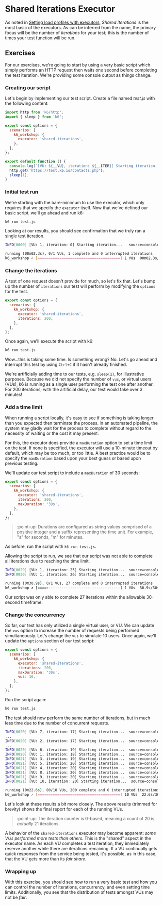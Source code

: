 # Shared Iterations Executor

As noted in [Setting load profiles with executors](../Setting-load-profiles-with-executors.md#Shared-Iterations), _Shared Iterations_ is the most basic of the executors. As can be inferred from the name, the primary focus will be the number of _iterations_ for your test; this is the number of times your test function will be run.

## Exercises
For our exercises, we're going to start by using a very basic script which simply performs an HTTP request then waits one second before completing the test iteration. We're providing some console output as things change.

### Creating our script
Let's begin by implementing our test script. Create a file named _test.js_ with the following content:
```js
import http from 'k6/http';
import { sleep } from 'k6';

export const options = {
  scenarios: {
    k6_workshop: {
      executor: 'shared-iterations',
    },
  },
};

export default function () {
  console.log(`[VU: ${__VU}, iteration: ${__ITER}] Starting iteration...`);
  http.get('https://test.k6.io/contacts.php');
  sleep(1);
}
```

### Initial test run
We're starting with the bare-minimum to use the executor, which only requires that we specify the `executor` itself. Now that we've defined our basic script, we'll go ahead and run k6:

```bash
k6 run test.js
```

Looking at our results, you should see confirmation that we truly ran a single test iteration.

```bash
INFO[0000] [VU: 1, iteration: 0] Starting iteration...   source=console

running (00m02.3s), 0/1 VUs, 1 complete and 0 interrupted iterations
k6_workshop ✓ [======================================] 1 VUs  00m02.3s/10m0s  1/1 shared iters
```

### Change the iterations
A test of one request doesn't provide for much, so let's fix that. Let's bump up the number of `iterations` our test will perform by modifying the `options` for the test.
```js
export const options = {
  scenarios: {
    k6_workshop: {
      executor: 'shared-iterations',
      iterations: 200,
    },
  },
};
```
Once again, we'll execute the script with k6:
```bash
k6 run test.js
```

Wow...this is taking some time. Is something wrong? No. Let's go ahead and interrupt this test by using `Ctrl+C` if it hasn't already finished.

We're artificially adding time to our tests, e.g. `sleep(1)`, for illustrative purposes. Because we did not specify the number of `vus`, or virtual users (VUs), k6 is running as a single user performing the test one after another. For 200 iterations; with the artificial delay, our test would take over 3 minutes!

### Add a time limit
When running a script locally, it's easy to see if something is taking longer than you expected then terminate the process. In an automated pipeline, the system may gladly wait for the process to complete without regard to the necessity of waiting or the cost it may present.

For this, the executor does provide a `maxDuration` option to set a time limit on the test. If none is specified, the executor will use a 10-minute timeout by default, which may be too much, or too little. A best practice would be to specify the `maxDuration` based upon your best guess or based upon previous testing.

We'll update our test script to include a `maxDuration` of 30 seconds:
```js
export const options = {
  scenarios: {
    k6_workshop: {
      executor: 'shared-iterations',
      iterations: 200,
      maxDuration: '30s',
    },
  },
};
```
> :point-up: Durations are configured as string values comprised of a positive integer and a suffix representing the time unit. For example, "s" for seconds, "m" for minutes.

As before, run the script with `k6 run test.js`.

Allowing the script to run, we see that our script was not able to complete all iterations due to reaching the time limit.
```bash
INFO[0029] [VU: 1, iteration: 25] Starting iteration...  source=console
INFO[0030] [VU: 1, iteration: 26] Starting iteration...  source=console

running (0m30.9s), 0/1 VUs, 27 complete and 0 interrupted iterations
k6_workshop ✗ [====>---------------------------------] 1 VUs  30.9s/30s  027/200 shared iters
```
Our script was only able to complete 27 iterations within the allowable 30-second timeframe.

### Change the concurrency
So far, our test has only utilized a single virtual user, or VU. We can update the `vus` option to increase the number of requests being performed simultaneously. Let's change the `vus` to simulate 10 users. Once again, we'll update the `options` section of our test script:
```js
export const options = {
  scenarios: {
    k6_workshop: {
      executor: 'shared-iterations',
      iterations: 200,
      maxDuration: '30s',
      vus: 10,
    },
  },
};
```
Run the script again:
```bash
k6 run test.js
```
The test should now perform the same number of iterations, but in much less time due to the number of concurrent requests.
```bash
INFO[0020] [VU: 7, iteration: 17] Starting iteration...  source=console
...
INFO[0020] [VU: 2, iteration: 17] Starting iteration...  source=console
...
INFO[0020] [VU: 6, iteration: 19] Starting iteration...  source=console
INFO[0020] [VU: 1, iteration: 18] Starting iteration...  source=console
INFO[0021] [VU: 3, iteration: 19] Starting iteration...  source=console
INFO[0021] [VU: 5, iteration: 20] Starting iteration...  source=console
INFO[0021] [VU: 4, iteration: 20] Starting iteration...  source=console
INFO[0021] [VU: 8, iteration: 20] Starting iteration...  source=console
INFO[0021] [VU: 9, iteration: 20] Starting iteration...  source=console
INFO[0021] [VU: 10, iteration: 20] Starting iteration...  source=console

running (0m22.6s), 00/10 VUs, 200 complete and 0 interrupted iterations
k6_workshop ✓ [======================================] 10 VUs  22.6s/30s  200/200 shared iters
```
Let's look at these results a bit more closely. The above results (trimmed for brevity) shows the final report for each of the running VUs. 

> :point-up: The iteration counter is 0-based, meaning a count of 20 is _actually_ 21 iterations.

A behavior of the `shared-iterations` executor may become apparent: _some VUs performed more tests than others_. This is the "shared" aspect in the executor name. As each VU completes a test iteration, they immediately reserve another while there are iterations remaining. If a VU continually gets quick responses from the service being tested, it's possible, as in this case, that the VU gets more than its _fair share_.

### Wrapping up
With this exercise, you should see how to run a very basic test and how you can control the number of iterations, concurrency, and even setting time limits. Additionally, you see that the distribution of tests amongst VUs may not be _fair_.
